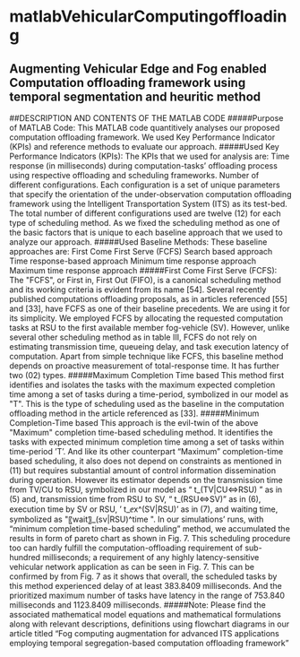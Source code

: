 # matlabVehicularComputingoffloading
## Augmenting Vehicular Edge and Fog enabled Computation offloading framework using temporal segmentation and heuritic method
##DESCRIPTION AND CONTENTS OF THE MATLAB CODE
#####Purpose of MATLAB Code:
This MATLAB code quantitively analyses our proposed computation offloading framework. We used Key Performance Indicator (KPIs) and reference methods to evaluate our approach.
#####Used Key Performance Indicators (KPIs):
The KPIs that we used for analysis are:
	Time response (in milliseconds) during computation-tasks’ offloading process using respective offloading and scheduling frameworks.
	Number of different configurations. Each configuration is a set of unique parameters that specify the orientation of the under-observation computation offloading framework using the Intelligent Transportation System (ITS) as its test-bed. The total number of different configurations used are twelve (12) for each type of scheduling method. As we fixed the scheduling method as one of the basic factors that is unique to each baseline approach that we used to analyze our approach. 
#####Used Baseline Methods:
These baseline approaches are:
	First Come First Serve (FCFS)
	Search based approach
	Time response-based approach
	Minimum time response approach
	Maximum time response approach
#####First Come First Serve (FCFS):
The "FCFS", or First in, First Out (FIFO), is a canonical scheduling method and its working criteria is evident from its name [54].  Several recently published computations offloading proposals, as in articles referenced [55] and [33], have FCFS as one of their baseline precedents. We are using it for its simplicity. We employed FCFS by allocating the requested computation tasks at RSU to the first available member fog-vehicle (SV). However, unlike several other scheduling method as in table III, FCFS do not rely on estimating transmission time, queueing delay, and task execution latency of computation.
Apart from simple technique like FCFS, this baseline method depends on proactive measurement of total-response time. It has further two (02) types.
#####Maximum Completion Time based
This method first identifies and isolates the tasks with the maximum expected completion time among a set of tasks during a time-period, symbolized in our model as "T". This is the type of scheduling used as the baseline in the computation offloading method in the article referenced as [33]. 
#####Minimum Completion-Time based
This approach is the evil-twin of the above "Maximum" completion time-based scheduling method. It identifies the tasks with expected minimum completion time among a set of tasks within time-period ’T’. And like its other counterpart “Maximum” completion-time based scheduling, it also does not depend on constraints as mentioned in (11) but requires substantial amount of control information dissemination during operation. However its estimator depends on the transmission time from TV/CU to RSU, symbolized in our model as “ t_(TV|CU⇔RSU)  ” as in (5) and, transmission time from RSU to SV, “ t_(RSU⇔SV)” as in (6), execution time by SV or RSU, ’ t_ⅇx^(SV|RSU)’ as in (7), and waiting time, symbolized as "〖wait〗_(sν|RSU)^time ". In our simulations’ runs, with “minimum completion time-based scheduling” method, we accumulated the results in form of pareto chart as shown in Fig. 7. This scheduling procedure too can hardly fulfill the computation-offloading requirement of sub-hundred milliseconds; a requirement of any highly latency-sensitive vehicular network application as can be seen in Fig. 7.  This can be confirmed by from Fig. 7 as it shows that overall, the scheduled tasks by this method experienced delay of at least 383.8409 milliseconds. And the prioritized maximum number of tasks have latency in the range of 753.840 milliseconds and 1123.8409 milliseconds. 
#####Note: Please find the associated mathematical model equations and mathematical formulations along with relevant descriptions, definitions using flowchart diagrams in our article titled “Fog computing augmentation for advanced ITS applications employing temporal segregation-based computation offloading framework”


